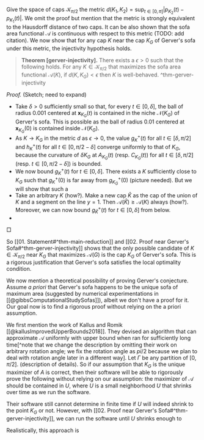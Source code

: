 Give the space of caps $\mathcal{K}_{\pi/2}$ the metric $d(K_1, K_2) = \sup_{t \in [0, \pi]} \left| p_{K_2}(t) - p_{K_1}(t) \right|$. We omit the proof but mention that the metric is strongly equivalent to the Hausdorff distance of two caps. It can be also shown that the sofa area functional $\mathcal{A}$ is continuous with respect to this metric (TODO: add citation). We now show that for any cap $K$ near the cap $K_G$ of Gerver's sofa under this metric, the injectivity hypothesis holds.

> __Theorem [gerver-injectivity].__ There exists a $\epsilon>0$ such that the following holds. For any $K \in \mathcal{K}_{\pi/2}$ that maximizes the sofa area functional $\mathcal{A}(K)$, if $d(K, K_G) < \epsilon$ then $K$ is well-behaved. ^thm-gerver-injectivity

_Proof._ (Sketch; need to expand)

- Take $\delta > 0$ sufficiently small so that, for every $t \in [0, \delta]$, the ball of radius 0.001 centered at $\mathbf{x}_{K_G}(t)$ is contained in the niche $\mathcal{N}(K_G)$ of Gerver's sofa. This is possible as the ball of radius 0.01 centered at $\mathbf{x}_{K_G}(0)$ is contained inside $\mathcal{N}(K_G)$.
- As $K \to K_G$ in the metric $d$ as $\epsilon \to 0$, the value $g^+_K(t)$ for all $t \in [\delta, \pi/2]$ and $h^+_K(t)$ for all $t \in [0, \pi/2 - \delta]$ converge uniformly to that of $K_G$, because the curvature of $\delta K_G$ at $A_{K_G}(t)$ (resp. $C_{K_G}(t)$) for all $t \in [\delta, \pi/2]$ (resp. $t \in [0, \pi/2 - \delta]$) is bounded.
- We now bound $g_K^+(t)$ for $t \in [0, \delta]$. There exists a $K$ sufficiently close to $K_G$ such that $g_K^+(0)$ is far away from $g_{K_G}^+(0)$ (picture needed). But we will show that such a 
- Take an arbitrary $K$ (how?). Make a new cap $\hat{K}$ as the cap of the union of $K$ and a segment on the line $y=1$. Then $\mathcal{A}(\hat{K}) \geq \mathcal{A}(K)$ always (how?). Moreover, we can now bound $g_{\hat{K}}^+(t)$ for $t \in [0, \delta]$ from below.
- 

□

So [[01. Statement#^thm-main-reduction]] and [[02. Proof near Gerver's Sofa#^thm-gerver-injectivity]] shows that the only possible candidate of $K \in \mathcal{K}_{\pi/2}$ near $K_G$ that maximizes $\mathcal{A}(G)$ is the cap $K_G$ of Gerver's sofa. This is a rigorous justification that Gerver's sofa satisfies the local optimality condition.

We now mention a theoretical possibility of proving Gerver's conjecture. Assume _a priori_ that Gerver's sofa happens to be the unique sofa of maximum area (suggested by numerical experimentations in [[@gibbsComputationalStudySofas]]), albeit we don't have a proof for it. Our goal now is to find a rigorous proof without relying on the a priori assumption. 

We first mention the work of Kallus and Romik [[@kallusImprovedUpperBounds2018]]. They devised an algorithm that can approximate $\mathcal{A}$ uniformly with upper bound when ran for sufficiently long time[^note that we change the description by omitting their work on arbitrary rotation angle; we fix the rotation angle as $pi/2$ because we plan to deal with rotation angle later in a different way]. Let $\Gamma$ be any partition of $[0, \pi/2]$. (description of details). So if our assumption that $K_G$ is the unique maximizer of $A$ is correct, then their software will be able to rigorously prove the following without relying on our assumption: the maximizer of $\mathcal{A}$ should be contained in $U$, where $U$ is a small neighborhood $U$ that shrinks over time as we run the software. 

Their software still cannot determine in finite time if $U$ will indeed shrink to the point $K_G$ or not. However, with [[02. Proof near Gerver's Sofa#^thm-gerver-injectivity]], we can run the software until $U$ shrinks enough to 

Realistically, this approach is 